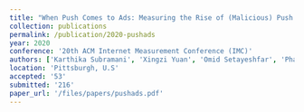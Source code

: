 ```yaml
---
title: "When Push Comes to Ads: Measuring the Rise of (Malicious) Push Advertising"
collection: publications
permalink: /publication/2020-pushads
year: 2020
conference: '20th ACM Internet Measurement Conference (IMC)'
authors: ['Karthika Subramani', 'Xingzi Yuan', 'Omid Setayeshfar', 'Phani Vadrevu', 'Kyu Hyung Lee', 'Roberto Perdisci']
location: 'Pittsburgh, U.S'
accepted: '53'
submitted: '216'
paper_url: '/files/papers/pushads.pdf'
---
```

